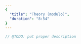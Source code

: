 ```yaml
---
{
  "title": "Theory (modulo)",
  "duration": "8:54"
}
---
```


```js
// @TODO: put proper description
```

